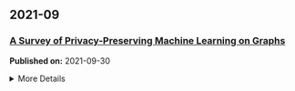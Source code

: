 
<h2>2021-09</h2>

<div class="arxiv-entry">
  <h3><a href="https://arxiv.org/abs/2109.14751">A Survey of Privacy-Preserving Machine Learning on Graphs</a></h3>
  <p><b>Published on:</b> 2021-09-30</p>
  <details>
    <summary>More Details</summary>
    <p><b>Authors:</b> Mitchell Lisle</p>
    <p><b>Summary:</b> This paper surveys the literature on privacy-preserving machine learning on graphs. We focus on the problem of training a machine learning model on a graph while preserving the privacy of the graph's nodes. We discuss the problem's motivation, the threat model, and the privacy guarantees that have been proposed. We then survey the literature on differentially private graph neural networks, federated graph learning, and secure multi-party computation for graph learning. We conclude with a discussion of open problems and future directions.</p>
  </details>
</div>

